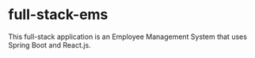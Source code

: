 # full-stack-ems
This full-stack application is an Employee Management System that uses Spring Boot and React.js.
